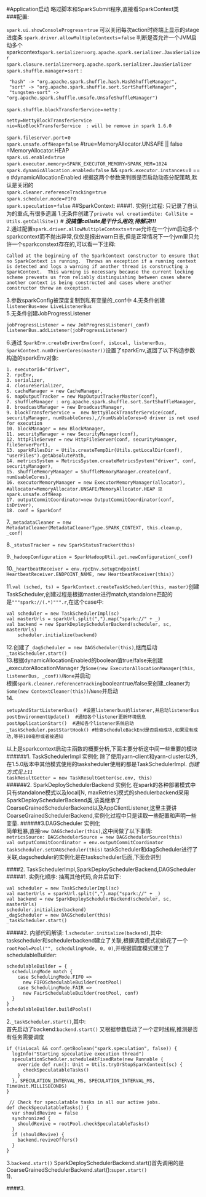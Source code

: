 #Application启动
略过脚本和SparkSubmit程序,直接看SparkContext类   
###配置: 

`spark.ui.showConsoleProgress`=`true` 可以关闭每次action时终端上显示的stage进度条
`spark.driver.allowMultipleContexts`=`false` 判断是否允许一个JVM启动多个sparkcontext`spark.serializer`=`org.apache.spark.serializer.JavaSerializer`  
`spark.closure.serializer`=`org.apache.spark.serializer.JavaSerializer`  
`spark.shuffle.manager`=`sort`  :

     "hash" -> "org.apache.spark.shuffle.hash.HashShuffleManager",
     "sort" -> "org.apache.spark.shuffle.sort.SortShuffleManager",
     "tungsten-sort" -> "org.apache.spark.shuffle.unsafe.UnsafeShuffleManager")
`spark.shuffle.blockTransferService`=`netty`	:  

	netty=NettyBlockTransferService  
	nio=NioBlockTransferService  : will be remove in spark 1.6.0
`spark.fileserver.port`=`0`  
`spark.unsafe.offHeap`=`false` #true=MemoryAllocator.UNSAFE || false =MemoryAllocator.HEAP  
`spark.ui.enabled`=`true`  
`spark.executor.memory>SPARK_EXECUTOR_MEMORY>SPARK_MEM`=`1024`  
`spark.dynamicAllocation.enabled`=`false` && `spark.executor.instances`=`0` == `0`  #dynamicAllocationEnabled  根据这两个参数来判断是否启动动态分配策略,默认是关闭的  
`spark.cleaner.referenceTracking`=`true`  
`spark.scheduler.mode`=`FIFO`  
`spark.speculation`=`false`
##SparkContext:
####1. 实例化过程:
只记录了自认为的重点,有很多遗漏 
1.无条件创建了`private val creationSite: CallSite = Utils.getCallSite()` # __*没搞懂callsite是干什么用的,待解决!!!*__  
2.通过配置`spark.driver.allowMultipleContexts`=`true`允许在一个jvm启动多个sparkcontext而不抛出异常,仅仅是报出warn日志,但是正常情况下一个jvm里只允许一个sparkconstext存在的,可以看一下注释:  
	
	Called at the beginning of the SparkContext constructor to ensure that no SparkContext is running.  Throws an exception if a running context is detected and logs a warning if another thread is constructing a SparkContext.  This warning is necessary because the current locking scheme prevents us from reliably distinguishing between cases where another context is being constructed and cases where another constructor threw an exception.  
3.参数sparkConfig被深度复制到私有变量的_conf中 
4.无条件创建`listenerBus=new LiveListenerBus`   
5.无条件创建JobProgressListener
	
	jobProgressListener = new JobProgressListener(_conf)
	listenerBus.addListener(jobProgressListener)
6.通过 `SparkEnv.createDriverEnv(conf, isLocal, listenerBus, SparkContext.numDriverCores(master))`设置了sparkEnv,返回了以下构造参数构造的sparkEnv对象: 
	
	1. executorId="driver",
    2. rpcEnv,
    3. serializer,
    4. closureSerializer,
    5. cacheManager = new CacheManager,
    6. mapOutputTracker = new MapOutputTrackerMaster(conf),
    7. shuffleManager : org.apache.spark.shuffle.sort.SortShuffleManager,
    8. broadcastManager = new BroadcastManager,
    9. blockTransferService =  new NettyBlockTransferService(conf, securityManager, numUsableCores),//numUsableCores=0 driver is not used for execution
    10. blockManager = new BlockManager,
    11. securityManager = new SecurityManager(conf),
    12. httpFileServer = new HttpFileServer(conf, securityManager, fileServerPort),
    13. sparkFilesDir = Utils.createTempDir(Utils.getLocalDir(conf), "userFiles").getAbsolutePath,
    14. metricsSystem = MetricsSystem.createMetricsSystem("driver", conf, securityManager),
    15. shuffleMemoryManager = ShuffleMemoryManager.create(conf, numUsableCores),
    16. executorMemoryManager = new ExecutorMemoryManager(allocator), #allocator=MemoryAllocator.UNSAFE/MemoryAllocator.HEAP 见spark.unsafe.offHeap
    17. outputCommitCoordinator=new OutputCommitCoordinator(conf, isDriver),
    18. conf = SparkConf
7.`_metadataCleaner = new MetadataCleaner(MetadataCleanerType.SPARK_CONTEXT, this.cleanup, _conf)`  

8.`_statusTracker = new SparkStatusTracker(this)`  

9.`_hadoopConfiguration = SparkHadoopUtil.get.newConfiguration(_conf)` 
 
10.`_heartbeatReceiver = env.rpcEnv.setupEndpoint(
      HeartbeatReceiver.ENDPOINT_NAME, new HeartbeatReceiver(this))`  
      
11.`val (sched, ts) = SparkContext.createTaskScheduler(this, master)`创建TaskScheduler,创建过程是根据master进行match,standalone匹配的是`"""spark://(.*)""".r`,在这个case中:  

	val scheduler = new TaskSchedulerImpl(sc)  
	val masterUrls = sparkUrl.split(",").map("spark://" + _)  
    val backend = new SparkDeploySchedulerBackend(scheduler, sc, masterUrls)
        scheduler.initialize(backend)

12.创建了`_dagScheduler = new DAGScheduler(this)`,继而启动`_taskScheduler.start()`  
13.根据dynamicAllocationEnabled的boolean值true/false来创建_executorAllocationManager 为`Some(new ExecutorAllocationManager(this, listenerBus, _conf))`/`None`并启动  
根据`spark.cleaner.referenceTracking`booleantrue/false来创建_cleaner为`Some(new ContextCleaner(this))`/`None`并启动  
14.

	setupAndStartListenerBus()  #设置listenerbus的listener,并启动listenerBus
    postEnvironmentUpdate()  #通知各个listener更新环境信息
    postApplicationStart()  #通知各个listener系统启动
    _taskScheduler.postStartHook() #检查scheduleBackEnd是否启动成功,如果没有成功,等待100毫秒或者被通知
以上是sparkcontext启动主函数的概要分析,下面主要分析这中间一些重要的模块
######1. TaskSchedulerImpl 实例化
除了使用yarn-client和yarn-cluster以外,在1.5.0版本中其他模式使用的tasksheduler使用的都是TaskSchedulerImpl. *创建方式见`上11`*  
`taskResultGetter = new TaskResultGetter(sc.env, this)`  
######2. SparkDeploySchedulerBackend 实例化
在spark的各种部署模式中只有standalone模式以及local[N, maxRetries]模式的shedulerbackend采用SparkDeploySchedulerBackend类,该类继承了CoarseGrainedSchedulerBackend以及AppClientListener,这里主要讲CoarseGrainedSchedulerBackend,实例化过程中只是读取一些配置和声明一些变量.
######3.DAGScheduler 实例化  
简单粗暴,直接`new DAGScheduler(this)`,这中间做了以下事情:  
`metricsSource: DAGSchedulerSource = new DAGSchedulerSource(this)`  
`val outputCommitCoordinator = env.outputCommitCoordinator`
`taskScheduler.setDAGScheduler(this)` taskScheduler和dagScheduler进行了关联,dagscheduler的实例化是在taskscheduler后面,下面会讲到

####2. TaskSchedulerImpl,SparkDeploySchedulerBackend,DAGScheduler  
#####1. 实例化顺序:
抽离其他代码,合并后如下:
	
	val scheduler = new TaskSchedulerImpl(sc)
    val masterUrls = sparkUrl.split(",").map("spark://" + _)
    val backend = new SparkDeploySchedulerBackend(scheduler, sc, masterUrls)
    scheduler.initialize(backend)
    _dagScheduler = new DAGScheduler(this)
    _taskScheduler.start()
#####2. 内部代码解读:
1.`scheduler.initialize(backend)`,其中:  
taskscheduler和schedulerbackend建立了关联,根据调度模式初始花了一个`rootPool=Pool("", schedulingMode, 0, 0)`,并根据调度模式建立了schedulableBuilder:
	
	schedulableBuilder = {
      schedulingMode match {
        case SchedulingMode.FIFO =>
          new FIFOSchedulableBuilder(rootPool)
        case SchedulingMode.FAIR =>
          new FairSchedulableBuilder(rootPool, conf)
      }
    }
    schedulableBuilder.buildPools()
2.`_taskScheduler.start()`,其中:  
首先启动了backend:`backend.start()`
又根据参数启动了一个定时线程,推测是否有任务需要调度
	
	if (!isLocal && conf.getBoolean("spark.speculation", false)) {
      logInfo("Starting speculative execution thread")
      speculationScheduler.scheduleAtFixedRate(new Runnable {
        override def run(): Unit = Utils.tryOrStopSparkContext(sc) {
          checkSpeculatableTasks()
        }
      }, SPECULATION_INTERVAL_MS, SPECULATION_INTERVAL_MS, TimeUnit.MILLISECONDS)
    }
    
     // Check for speculatable tasks in all our active jobs.
  	def checkSpeculatableTasks() {
      var shouldRevive = false
      synchronized {
        shouldRevive = rootPool.checkSpeculatableTasks()
      }
      if (shouldRevive) {
        backend.reviveOffers()
      }
    }
3.`backend.start()`
SparkDeploySchedulerBackend.start()首先调用的是CoarseGrainedSchedulerBackend.start():`super.start()`  
1).

####3. 
